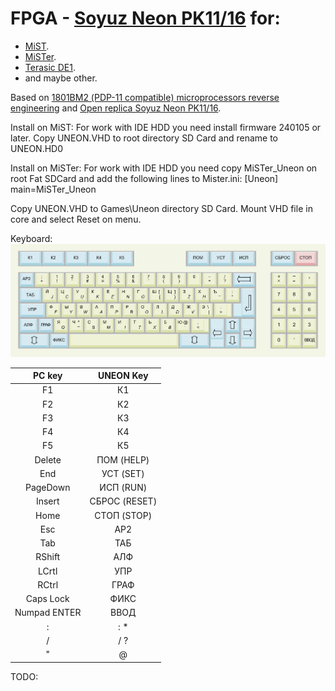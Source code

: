 # FPGA - [Soyuz Neon PK11/16](https://ru.wikipedia.org/wiki/Союз-Неон_ПК-11/16) for:
 - [MiST](https://github.com/mist-devel/mist-board/wiki).
 - [MiSTer](https://github.com/MiSTer-devel/Wiki_MiSTer/wiki).
 - [Terasic DE1](https://www.terasic.com.tw/cgi-bin/page/archive.pl?No=83).
 - and maybe other. 

Based on [1801ВМ2 (PDP-11 compatible) microprocessors reverse engineering](https://github.com/1801BM1/cpu11) and [Open replica Soyuz Neon PK11/16](https://zx-pk.ru/threads/29407-proekt-otkrytoj-repliki-soyuz-neon-pk-11-16.html).

Install on MiST:
For work with IDE HDD you need install firmware 240105 or later.
Copy UNEON.VHD to root directory SD Card and rename to UNEON.HD0

Install on MiSTer:
For work with IDE HDD you need copy MiSTer_Uneon on root Fat SDCard and add the following lines to Mister.ini:
[Uneon]
main=MiSTer_Uneon

Copy UNEON.VHD to Games\Uneon directory SD Card. Mount VHD file in core and select Reset on menu. 

Keyboard:
![Keyborad layout](/doc/ms7007.png)

| PC key       |  UNEON Key     |
|:------------:|:--------------:|
| F1           | К1             |
| F2           | К2             |
| F3           | К3             |
| F4           | К4             |
| F5           | К5             |
| Delete       | ПОМ   (HELP)   |
| End          | УСТ   (SET)    | 
| PageDown     | ИСП   (RUN)    |
| Insert       | СБРОС (RESET)  |
| Home         | СТОП  (STOP)   |
| Esc          | АР2            |
| Tab          | ТАБ            |
| RShift       | АЛФ            |
| LCrtl        | УПР            |
| RCtrl        | ГРАФ           |
| Caps Lock    | ФИКС           |
| Numpad ENTER | ВВОД           |
| :            | : *            |
| /            | / ?            |
| "            | @              |

TODO: 
